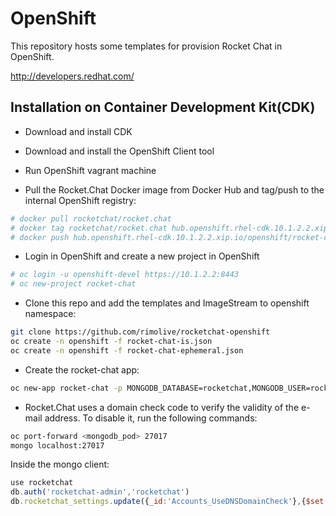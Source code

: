 # OpenShift

This repository hosts some templates for provision Rocket Chat in OpenShift.

http://developers.redhat.com/

## Installation on Container Development Kit(CDK)

* Download and install CDK

* Download and install the OpenShift Client tool

* Run OpenShift vagrant machine

* Pull the Rocket.Chat Docker image from Docker Hub and tag/push to the internal OpenShift registry:

```bash
# docker pull rocketchat/rocket.chat
# docker tag rocketchat/rocket.chat hub.openshift.rhel-cdk.10.1.2.2.xip.io/openshift/rocket-chat
# docker push hub.openshift.rhel-cdk.10.1.2.2.xip.io/openshift/rocket-chat
```

* Login in OpenShift and create a new project in OpenShift

```bash
# oc login -u openshift-devel https://10.1.2.2:8443
# oc new-project rocket-chat
```

* Clone this repo and add the templates and ImageStream to openshift namespace:

```bash
git clone https://github.com/rimolive/rocketchat-openshift
oc create -n openshift -f rocket-chat-is.json
oc create -n openshift -f rocket-chat-ephemeral.json
```

* Create the rocket-chat app:

```bash
oc new-app rocket-chat -p MONGODB_DATABASE=rocketchat,MONGODB_USER=rocketchat-admin,MONGODB_PASS=rocketchat
```

* Rocket.Chat uses a domain check code to verify the validity of the e-mail address. To disable it, run the following commands:

```bash
oc port-forward <mongodb_pod> 27017
mongo localhost:27017
```

Inside the mongo client:

```js
use rocketchat
db.auth('rocketchat-admin','rocketchat')
db.rocketchat_settings.update({_id:'Accounts_UseDNSDomainCheck'},{$set:{value:false}})
```
